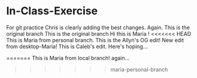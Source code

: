 # In-Class-Exercise
For git practice
Chris is clearly adding the best changes. Again.
This is the original branch
This is the original branch
Hi this is Maria !
<<<<<<< HEAD
This is Maria from personal branch.
This is the Allyn's OG edit!
New edit from desktop-Maria!
This is Caleb's edit. Here's hoping...

=======
This is Maria from local branch! again...
>>>>>>> maria-personal-branch
